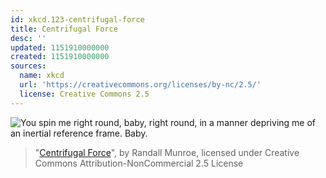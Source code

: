 ```yaml
---
id: xkcd.123-centrifugal-force
title: Centrifugal Force
desc: ''
updated: 1151910000000
created: 1151910000000
sources:
  name: xkcd
  url: 'https://creativecommons.org/licenses/by-nc/2.5/'
  license: Creative Commons 2.5
---
```

![You spin me right round, baby, right round, in a manner depriving me of an inertial reference frame.  Baby.](https://imgs.xkcd.com/comics/centrifugal_force.png)
> "[Centrifugal Force](https://xkcd.com/123/)", by Randall Munroe, licensed under Creative Commons Attribution-NonCommercial 2.5 License
